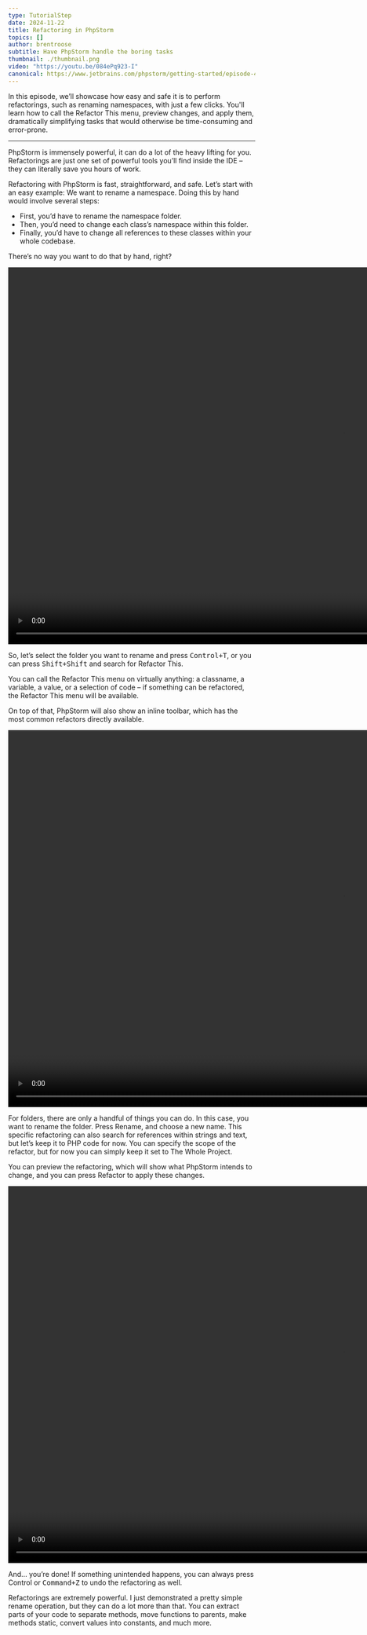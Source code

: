 ```yaml
---
type: TutorialStep
date: 2024-11-22
title: Refactoring in PhpStorm
topics: []
author: brentroose
subtitle: Have PhpStorm handle the boring tasks
thumbnail: ./thumbnail.png
video: "https://youtu.be/084ePq923-I"
canonical: https://www.jetbrains.com/phpstorm/getting-started/episode-4/
---
```


In this episode, we’ll showcase how easy and safe it is to perform refactorings, such as renaming namespaces, with just a few clicks. You'll learn how to call the Refactor This menu, preview changes, and apply them, dramatically simplifying tasks that would otherwise be time-consuming and error-prone.

---

PhpStorm is immensely powerful, it can do a lot of the heavy lifting for you. Refactorings are just one set of powerful tools you’ll find inside the IDE – they can literally save you hours of work.

Refactoring with PhpStorm is fast, straightforward, and safe. Let’s start with an easy example: We want to rename a namespace. Doing this by hand would involve several steps:

- First, you’d have to rename the namespace folder.
- Then, you’d need to change each class’s namespace within this folder.
- Finally, you’d have to change all references to these classes within your whole codebase.

There’s no way you want to do that by hand, right?

<video width="1366" height="768" controls loop autoplay muted>
  <source src="../e4-doing-by-hand-720.webm" type="video/webm">
  Your browser does not support the video tag.
</video>

So, let’s select the folder you want to rename and press <kbd>Control+T</kbd>, or you can press <kbd>Shift+Shift</kbd> and search for Refactor This.

You can call the Refactor This menu on virtually anything: a classname, a variable, a value, or a selection of code – if something can be refactored, the Refactor This menu will be available.

On top of that, PhpStorm will also show an inline toolbar, which has the most common refactors directly available.

<video width="1366" height="768" controls loop autoplay muted>
  <source src="../e4-calling-refactoring.webm" type="video/webm">
  Your browser does not support the video tag.
</video>

For folders, there are only a handful of things you can do. In this case, you want to rename the folder. Press Rename, and choose a new name. This specific refactoring can also search for references within strings and text, but let’s keep it to PHP code for now. You can specify the scope of the refactor, but for now you can simply keep it set to The Whole Project.

You can preview the refactoring, which will show what PhpStorm intends to change, and you can press Refactor to apply these changes.

<video width="1366" height="768" controls loop autoplay muted>
  <source src="../e4-refactoring.webm" type="video/webm">
  Your browser does not support the video tag.
</video>

And… you’re done! If something unintended happens, you can always press <kbc>Control</kbd> or <kbd>Command+Z</kbd> to undo the refactoring as well.

Refactorings are extremely powerful. I just demonstrated a pretty simple rename operation, but they can do a lot more than that. You can extract parts of your code to separate methods, move functions to parents, make methods static, convert values into constants, and much more.
